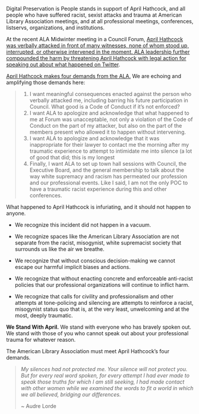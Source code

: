 
Digital Preservation is People stands in support of April Hathcock, and all people who have suffered racist, sexist attacks and trauma at American Library Association meetings, and at all professional meetings, conferences, listservs, organizations, and institutions. 

At the recent ALA Midwinter meeting in a Council Forum, [April Hathcock was verbally attacked in front of many witnesses, none of whom stood up, interrupted, or otherwise intervened in the moment. ALA leadership further compounded the harm by threatening April Hathcock with legal action for speaking out about what happened on Twitter](https://aprilhathcock.wordpress.com/2019/01/30/alamw-what-happened-and-what-should-happen-next/). 

[April Hathcock makes four demands from the ALA.](https://aprilhathcock.wordpress.com/2019/01/30/alamw-what-happened-and-what-should-happen-next/) We are echoing and amplifying those demands here:

>1.  I want meaningful consequences enacted against the person who verbally attacked me, including barring his future participation in Council. What good is a Code of Conduct if it’s not enforced?
>2. I want ALA to apologize and acknowledge that what happened to me at Forum was unacceptable, not only a violation of the Code of Conduct on the part of my attacker, but also on the part of the members present who allowed it to happen without intervening. 
>3. I want ALA to apologize and acknowledge that it was inappropriate for their lawyer to contact me the morning after my traumatic experience to attempt to intimidate me into silence (a lot of good that did; this is my longest 
>4. Finally, I want ALA to set up town hall sessions with Council, the Executive Board, and the general membership to talk about the way white supremacy and racism has permeated our profession and our professional events. Like I said, I am not the only POC to have a traumatic racist experience during this and other conferences. 
 
What happened to April Hathcock is infuriating, and it should not happen to anyone. 

* We recognize this incident did not happen in a vacuum. 

* We recognize spaces like the American Library Association are not separate from the racist, misogynist, white supremacist society that surrounds us like the air we breathe. 

* We recognize that without conscious decision-making we cannot escape our harmful implicit biases and actions. 

* We recognize that without enacting concrete and enforceable anti-racist policies that our professional organizations will continue to inflict harm. 

* We recognize that calls for civility and professionalism and other attempts at tone-policing and silencing are attempts to reinforce a racist, misogynist status quo that is, at the very least, unwelcoming and at the most, deeply traumatic. 

**We Stand With April.** We stand with everyone who has bravely spoken out. We stand with those of you who cannot speak out about your professional trauma for whatever reason. 

The American Library Association must meet April Hathcock’s four demands. 

>*My silences had not protected me. Your silence will not protect you. But for every real word spoken, for every attempt I had ever made to speak those truths for which I am still seeking, I had made contact with other women while we examined the words to fit a world in which we all believed, bridging our differences.*
>
>~ Audre Lorde 
